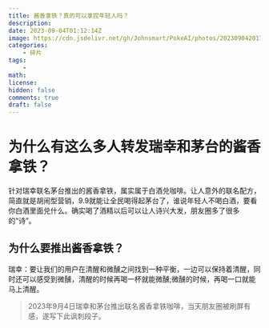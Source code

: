 ```yaml
---
title: 酱香拿铁？真的可以拿捏年轻人吗？
description: 
date: 2023-09-04T01:12:14Z
image: https://cdn.jsdelivr.net/gh/Johnsmart/PokeAI/photos/20230904201736.png
categories:
    - 碎片
tags:
    - 
math: 
license: 
hidden: false
comments: true
draft: false
---
```


# 为什么有这么多人转发瑞幸和茅台的酱香拿铁？


针对瑞幸联名茅台推出的酱香拿铁，属实属于白酒兑咖啡。让人意外的联名配方，简直就是胡闹型营销，9.9就能让全民喝得起茅台了，谁说年轻人不喝白酒，要看你白酒里面兑什么。确实喝了酒精以后可以让人诗兴大发，朋友圈多了很多的“诗”。


## 为什么要推出酱香拿铁？


瑞幸：要让我们的用户在清醒和微醺之间找到一种平衡，一边可以保持着清醒，同时还可以感受到微醺，清醒的时候再喝一杯就能微醺;微醺的时候，再喝一口就能马上清醒。

> 2023年9月4日瑞幸和茅台推出联名酱香拿铁咖啡，当天朋友圈被刷屏有感，遂写下此讽刺段子。